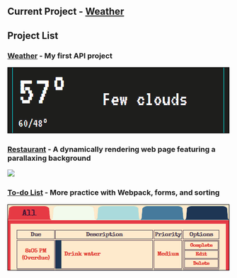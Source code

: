 ## Current Project - [Weather](https://github.com/TYLPHE/weather)

## Project List
### [Weather](https://github.com/TYLPHE/weather) - My first API project

[![](https://github.com/TYLPHE/TYLPHE/blob/main/readmeAssets/preview-weather.gif)](https://github.com/TYLPHE/weather)

### [Restaurant](https://github.com/TYLPHE/restaurant) - A dynamically rendering web page featuring a parallaxing background

[![](https://github.com/TYLPHE/TYLPHE/blob/main/readmeAssets/preview-restaurant.gif)](https://github.com/TYLPHE/restaurant)
 

### [To-do List](https://github.com/TYLPHE/to-do-list) - More practice with Webpack, forms, and sorting

[![](https://github.com/TYLPHE/TYLPHE/blob/main/readmeAssets/preview-to-do-list.gif)](https://github.com/TYLPHE/to-do-list) 

